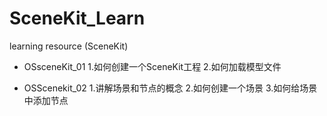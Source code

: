 # SceneKit_Learn
learning resource (SceneKit)
* OSsceneKit_01
1.如何创建一个SceneKit工程
2.如何加载模型文件

* OSScenekit_02
1.讲解场景和节点的概念
2.如何创建一个场景
3.如何给场景中添加节点